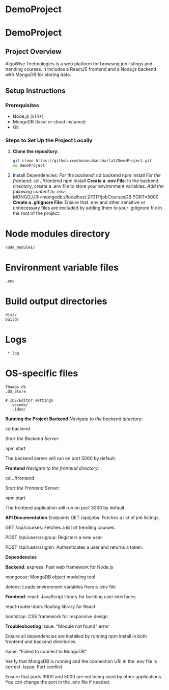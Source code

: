﻿# DemoProject
# DemoProject

## Project Overview
AlgoWise Technologies is a web platform for browsing job listings and trending courses. It includes a ReactJS frontend and a Node.js backend with MongoDB for storing data.

## Setup Instructions

### Prerequisites
- Node.js (v14+)
- MongoDB (local or cloud instance)
- Git

### Steps to Set Up the Project Locally
1. **Clone the repository**:
   ```bash
   git clone https://github.com/manasakancharla1/DemoProject.git
   cd DemoProject
   
2.  Install Dependencies:
 *For the backend*:
   cd backend
   npm install
 *For the frontend*:
   cd ../frontend
   npm install
**Create a .env File**:
In the backend directory, create a .env file to store your environment variables.
*Add the following content to .env*:
  MONGO_URI=mongodb://localhost:27017/jobCoursesDB
  PORT=5000
**Create a .gitignore File**:
Ensure that .env and other sensitive or unnecessary files are excluded by adding them to your .gitignore file in the root of the project:
  # Node modules directory
    node_modules/

  # Environment variable files
    .env

  # Build output directories
    dist/
    build/

   # Logs
     *.log

   # OS-specific files
    Thumbs.db
    .DS_Store

    # IDE/Editor settings
      .vscode/
       .idea/
**Running the Project**
**Backend**
*Navigate to the backend directory*:

cd backend

*Start the Backend Server*:

npm start

The backend server will run on port 5000 by default.

**Frontend**
*Navigate to the frontend directory*:

cd ../frontend

*Start the Frontend Server*:

npm start

The frontend application will run on port 3000 by default.

**API Documentation**
Endpoints
GET /api/jobs: Fetches a list of job listings.

GET /api/courses: Fetches a list of trending courses.

POST /api/users/signup: Registers a new user.

POST /api/users/signin: Authenticates a user and returns a token.


**Dependencies**

**Backend**:
express: Fast web framework for Node.js

mongoose: MongoDB object modeling tool

dotenv: Loads environment variables from a .env file

**Frontend**:
react: JavaScript library for building user interfaces

react-router-dom: Routing library for React

bootstrap: CSS framework for responsive design


**Troubleshooting**
Issue: "Module not found" error

Ensure all dependencies are installed by running npm install in both frontend and backend directories.

Issue: "Failed to connect to MongoDB"

Verify that MongoDB is running and the connection URI in the .env file is correct.
Issue: Port conflict

Ensure that ports 3000 and 5000 are not being used by other applications. You can change the port in the .env file if needed.

